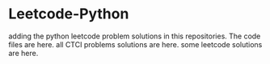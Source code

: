 # Leetcode-Python
adding the python leetcode problem solutions in this repositories. 
The code files are here.
all CTCI problems solutions are here.
some leetcode solutions are here.











